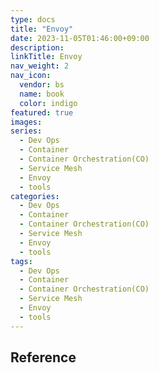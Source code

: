 ```yaml
---
type: docs
title: "Envoy"
date: 2023-11-05T01:46:00+09:00
description:
linkTitle: Envoy
nav_weight: 2
nav_icon:
  vendor: bs
  name: book
  color: indigo
featured: true
images:
series:
  - Dev Ops
  - Container
  - Container Orchestration(CO)
  - Service Mesh
  - Envoy
  - tools
categories:
  - Dev Ops
  - Container
  - Container Orchestration(CO)
  - Service Mesh
  - Envoy
  - tools
tags:
  - Dev Ops
  - Container
  - Container Orchestration(CO)
  - Service Mesh
  - Envoy
  - tools
---
```


## Reference
